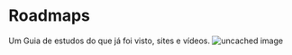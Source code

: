 # Roadmaps
Um Guia de estudos do que já foi visto, sites e vídeos. 
![uncached image](http://www.plantuml.com/plantuml/proxy?cache=no&src=https://raw.githubusercontent.com/ericcleptonsilva/Roadmaps/master/plantUml/roadmap.puml)